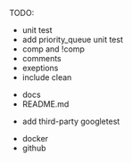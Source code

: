 TODO:
+ unit test
+ add priority_queue unit test
+ comp and !comp
+ comments
+ exeptions
+ include clean
- docs
- README.md
+ add third-party googletest
- docker
- github